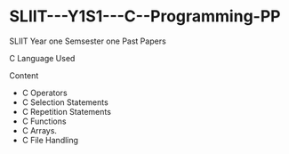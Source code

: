 # SLIIT---Y1S1---C--Programming-PP

SLIIT Year one Semsester one Past Papers

C Language Used 

Content

  * C Operators
  * C Selection Statements
  * C Repetition Statements
  * C Functions
  * C Arrays.
  * C File Handling
